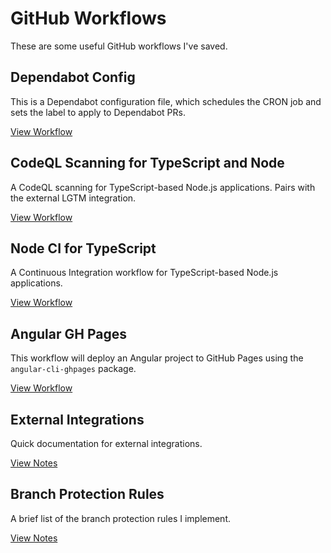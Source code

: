 # GitHub Workflows

These are some useful GitHub workflows I've saved.

## Dependabot Config

This is a Dependabot configuration file, which schedules the CRON job and sets the label to apply to Dependabot PRs.

[View Workflow](/github-workflows/dependabot-config.md)

## CodeQL Scanning for TypeScript and Node

A CodeQL scanning for TypeScript-based Node.js applications. Pairs with the external LGTM integration.

[View Workflow](/github-workflows/codeql-ts-node.md)

## Node CI for TypeScript

A Continuous Integration workflow for TypeScript-based Node.js applications.

[View Workflow](/github-workflows/node-ci-ts.md)

## Angular GH Pages

This workflow will deploy an Angular project to GitHub Pages using the `angular-cli-ghpages` package.

[View Workflow](/github-workflows/angular-deploy.md)

## External Integrations

Quick documentation for external integrations.

[View Notes](/github-workflows/external.md)

## Branch Protection Rules

A brief list of the branch protection rules I implement.

[View Notes](/github-workflows/branch-protect.md)
